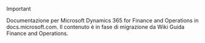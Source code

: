 > [!IMPORTANT]
> Documentazione per Microsoft Dynamics 365 for Finance and Operations in docs.microsoft.com. Il contenuto è in fase di migrazione da Wiki Guida Finance and Operations. 

